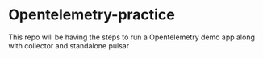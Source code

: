 # Opentelemetry-practice
This repo will be having the steps to run a Opentelemetry demo app along with collector and standalone pulsar
